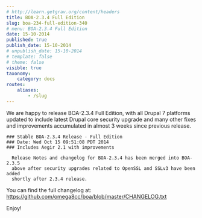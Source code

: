 ```yaml
---
# http://learn.getgrav.org/content/headers
title: BOA-2.3.4 Full Edition
slug: boa-234-full-edition-340
# menu: BOA-2.3.4 Full Edition
date: 15-10-2014
published: true
publish_date: 15-10-2014
# unpublish_date: 15-10-2014
# template: false
# theme: false
visible: true
taxonomy:
    category: docs
routes:
    aliases:
        - /slug
---
```


 We are happy to release BOA-2.3.4 Full Edition, with all Drupal 7 platforms updated to include latest Drupal core security upgrade and many other fixes and improvements accumulated in almost 3 weeks since previous release.

 
    ### Stable BOA-2.3.4 Release - Full Edition
    ### Date: Wed Oct 15 09:51:08 PDT 2014
    ### Includes Aegir 2.1 with improvements
    
      Release Notes and changelog for BOA-2.3.4 has been merged into BOA-2.3.5
      above after security upgrades related to OpenSSL and SSLv3 have been added
      shortly after 2.3.4 release.


 You can find the full changelog at: https://github.com/omega8cc/boa/blob/master/CHANGELOG.txt

Enjoy!